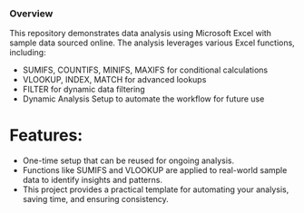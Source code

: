 ### Overview
This repository demonstrates data analysis using Microsoft Excel with sample data sourced online. The analysis leverages various Excel functions, including:

- SUMIFS, COUNTIFS, MINIFS, MAXIFS for conditional calculations
- VLOOKUP, INDEX, MATCH for advanced lookups
- FILTER for dynamic data filtering
- Dynamic Analysis Setup to automate the workflow for future use

# Features:
- One-time setup that can be reused for ongoing analysis.
- Functions like SUMIFS and VLOOKUP are applied to real-world sample data to identify insights and patterns.
- This project provides a practical template for automating your analysis, saving time, and ensuring consistency.